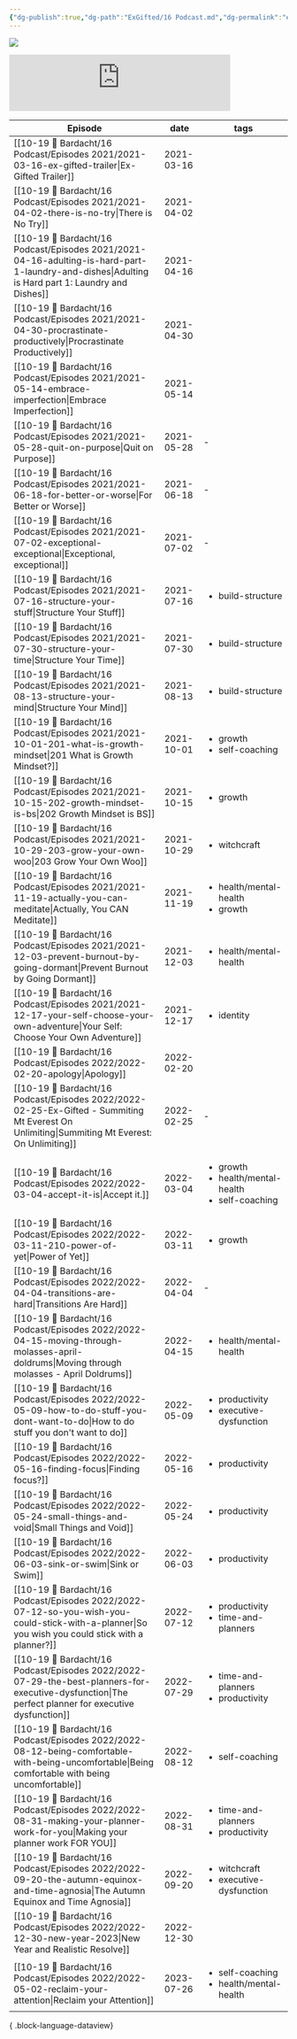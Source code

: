 ```yaml
---
{"dg-publish":true,"dg-path":"ExGifted/16 Podcast.md","dg-permalink":"exgifted","permalink":"/exgifted/","title":"📌 Ex-Gifted Podcast","pinned":true,"contentClasses":"cards","tags":["podcast","ex-gifted"],"noteIcon":"","created":"","updated":"2023-08-21T09:20:58.971-04:00"}
---
```


![](https://i.imgur.com/9PVGVMt.png)

<iframe src="https://podcasters.spotify.com/pod/show/exgifted/embed" height="102px" width="400px" frameborder="0" scrolling="no"></iframe>


| Episode                                                                                                                                                 | date       | tags                                                                        |
| ------------------------------------------------------------------------------------------------------------------------------------------------------- | ---------- | --------------------------------------------------------------------------- |
| [[10-19 💢 Bardacht/16 Podcast/Episodes 2021/2021-03-16-ex-gifted-trailer\|Ex-Gifted Trailer]]                                                       | 2021-03-16 | <ul></ul>                                                                   |
| [[10-19 💢 Bardacht/16 Podcast/Episodes 2021/2021-04-02-there-is-no-try\|There is No Try]]                                                           | 2021-04-02 | <ul></ul>                                                                   |
| [[10-19 💢 Bardacht/16 Podcast/Episodes 2021/2021-04-16-adulting-is-hard-part-1-laundry-and-dishes\|Adulting is Hard part 1: Laundry and Dishes]]    | 2021-04-16 | <ul></ul>                                                                   |
| [[10-19 💢 Bardacht/16 Podcast/Episodes 2021/2021-04-30-procrastinate-productively\|Procrastinate Productively]]                                     | 2021-04-30 | <ul></ul>                                                                   |
| [[10-19 💢 Bardacht/16 Podcast/Episodes 2021/2021-05-14-embrace-imperfection\|Embrace Imperfection]]                                                 | 2021-05-14 | <ul></ul>                                                                   |
| [[10-19 💢 Bardacht/16 Podcast/Episodes 2021/2021-05-28-quit-on-purpose\|Quit on Purpose]]                                                           | 2021-05-28 | \-                                                                          |
| [[10-19 💢 Bardacht/16 Podcast/Episodes 2021/2021-06-18-for-better-or-worse\|For Better or Worse]]                                                   | 2021-06-18 | \-                                                                          |
| [[10-19 💢 Bardacht/16 Podcast/Episodes 2021/2021-07-02-exceptional-exceptional\|Exceptional, exceptional]]                                          | 2021-07-02 | \-                                                                          |
| [[10-19 💢 Bardacht/16 Podcast/Episodes 2021/2021-07-16-structure-your-stuff\|Structure Your Stuff]]                                                 | 2021-07-16 | <ul><li>build-structure</li></ul>                                           |
| [[10-19 💢 Bardacht/16 Podcast/Episodes 2021/2021-07-30-structure-your-time\|Structure Your Time]]                                                   | 2021-07-30 | <ul><li>build-structure</li></ul>                                           |
| [[10-19 💢 Bardacht/16 Podcast/Episodes 2021/2021-08-13-structure-your-mind\|Structure Your Mind]]                                                   | 2021-08-13 | <ul><li>build-structure</li></ul>                                           |
| [[10-19 💢 Bardacht/16 Podcast/Episodes 2021/2021-10-01-201-what-is-growth-mindset\|201 What is Growth Mindset?]]                                    | 2021-10-01 | <ul><li>growth</li><li>self-coaching</li></ul>                              |
| [[10-19 💢 Bardacht/16 Podcast/Episodes 2021/2021-10-15-202-growth-mindset-is-bs\|202 Growth Mindset is BS]]                                         | 2021-10-15 | <ul><li>growth</li></ul>                                                    |
| [[10-19 💢 Bardacht/16 Podcast/Episodes 2021/2021-10-29-203-grow-your-own-woo\|203 Grow Your Own Woo]]                                               | 2021-10-29 | <ul><li>witchcraft</li></ul>                                                |
| [[10-19 💢 Bardacht/16 Podcast/Episodes 2021/2021-11-19-actually-you-can-meditate\|Actually, You CAN Meditate]]                                      | 2021-11-19 | <ul><li>health/mental-health</li><li>growth</li></ul>                       |
| [[10-19 💢 Bardacht/16 Podcast/Episodes 2021/2021-12-03-prevent-burnout-by-going-dormant\|Prevent Burnout by Going Dormant]]                         | 2021-12-03 | <ul><li>health/mental-health</li></ul>                                      |
| [[10-19 💢 Bardacht/16 Podcast/Episodes 2021/2021-12-17-your-self-choose-your-own-adventure\|Your Self: Choose Your Own Adventure]]                  | 2021-12-17 | <ul><li>identity</li></ul>                                                  |
| [[10-19 💢 Bardacht/16 Podcast/Episodes 2022/2022-02-20-apology\|Apology]]                                                                           | 2022-02-20 | <ul></ul>                                                                   |
| [[10-19 💢 Bardacht/16 Podcast/Episodes 2022/2022-02-25-Ex-Gifted - Summiting Mt Everest On Unlimiting\|Summiting Mt Everest: On Unlimiting]]        | 2022-02-25 | \-                                                                          |
| [[10-19 💢 Bardacht/16 Podcast/Episodes 2022/2022-03-04-accept-it-is\|Accept it.]]                                                                   | 2022-03-04 | <ul><li>growth</li><li>health/mental-health</li><li>self-coaching</li></ul> |
| [[10-19 💢 Bardacht/16 Podcast/Episodes 2022/2022-03-11-210-power-of-yet\|Power of Yet]]                                                             | 2022-03-11 | <ul><li>growth</li></ul>                                                    |
| [[10-19 💢 Bardacht/16 Podcast/Episodes 2022/2022-04-04-transitions-are-hard\|Transitions Are Hard]]                                                 | 2022-04-04 | \-                                                                          |
| [[10-19 💢 Bardacht/16 Podcast/Episodes 2022/2022-04-15-moving-through-molasses-april-doldrums\|Moving through molasses - April Doldrums]]           | 2022-04-15 | <ul><li>health/mental-health</li></ul>                                      |
| [[10-19 💢 Bardacht/16 Podcast/Episodes 2022/2022-05-09-how-to-do-stuff-you-dont-want-to-do\|How to do stuff you don't want to do]]                  | 2022-05-09 | <ul><li>productivity</li><li>executive-dysfunction</li></ul>                |
| [[10-19 💢 Bardacht/16 Podcast/Episodes 2022/2022-05-16-finding-focus\|Finding focus?]]                                                              | 2022-05-16 | <ul><li>productivity</li></ul>                                              |
| [[10-19 💢 Bardacht/16 Podcast/Episodes 2022/2022-05-24-small-things-and-void\|Small Things and Void]]                                               | 2022-05-24 | <ul><li>productivity</li></ul>                                              |
| [[10-19 💢 Bardacht/16 Podcast/Episodes 2022/2022-06-03-sink-or-swim\|Sink or Swim]]                                                                 | 2022-06-03 | <ul><li>productivity</li></ul>                                              |
| [[10-19 💢 Bardacht/16 Podcast/Episodes 2022/2022-07-12-so-you-wish-you-could-stick-with-a-planner\|So you wish you could stick with a planner?]]    | 2022-07-12 | <ul><li>productivity</li><li>time-and-planners</li></ul>                    |
| [[10-19 💢 Bardacht/16 Podcast/Episodes 2022/2022-07-29-the-best-planners-for-executive-dysfunction\|The perfect planner for executive dysfunction]] | 2022-07-29 | <ul><li>time-and-planners</li><li>productivity</li></ul>                    |
| [[10-19 💢 Bardacht/16 Podcast/Episodes 2022/2022-08-12-being-comfortable-with-being-uncomfortable\|Being comfortable with being uncomfortable]]     | 2022-08-12 | <ul><li>self-coaching</li></ul>                                             |
| [[10-19 💢 Bardacht/16 Podcast/Episodes 2022/2022-08-31-making-your-planner-work-for-you\|Making your planner work FOR YOU]]                         | 2022-08-31 | <ul><li>time-and-planners</li><li>productivity</li></ul>                    |
| [[10-19 💢 Bardacht/16 Podcast/Episodes 2022/2022-09-20-the-autumn-equinox-and-time-agnosia\|The Autumn Equinox and Time Agnosia]]                   | 2022-09-20 | <ul><li>witchcraft</li><li>executive-dysfunction</li></ul>                  |
| [[10-19 💢 Bardacht/16 Podcast/Episodes 2022/2022-12-30-new-year-2023\|New Year and Realistic Resolve]]                                              | 2022-12-30 | <ul></ul>                                                                   |
| [[10-19 💢 Bardacht/16 Podcast/Episodes 2022/2022-05-02-reclaim-your-attention\|Reclaim your Attention]]                                             | 2023-07-26 | <ul><li>self-coaching</li><li>health/mental-health</li></ul>                |

{ .block-language-dataview}